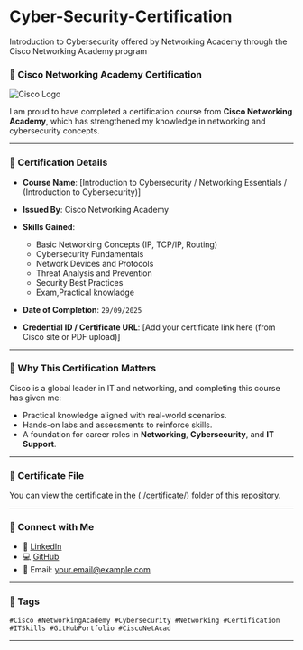 # Cyber-Security-Certification
Introduction to Cybersecurity offered by Networking Academy through the Cisco Networking Academy program

### 🏅 Cisco Networking Academy Certification

![Cisco Logo](https://upload.wikimedia.org/wikipedia/commons/8/8b/Cisco_logo_blue_2016.svg)

I am proud to have completed a certification course from **Cisco Networking Academy**, which has strengthened my knowledge in networking and cybersecurity concepts.

---

### 📜 Certification Details

* **Course Name**: \[Introduction to Cybersecurity / Networking Essentials / (Introduction to Cybersecurity)]

* **Issued By**: Cisco Networking Academy

* **Skills Gained**:

  * Basic Networking Concepts (IP, TCP/IP, Routing)
  * Cybersecurity Fundamentals
  * Network Devices and Protocols
  * Threat Analysis and Prevention
  * Security Best Practices
  * Exam,Practical knowladge

* **Date of Completion**: `29/09/2025`

* **Credential ID / Certificate URL**: \[Add your certificate link here (from Cisco site or PDF upload)]

---

### 📌 Why This Certification Matters

Cisco is a global leader in IT and networking, and completing this course has given me:

* Practical knowledge aligned with real-world scenarios.
* Hands-on labs and assessments to reinforce skills.
* A foundation for career roles in **Networking**, **Cybersecurity**, and **IT Support**.

---

### 📂 Certificate File

You can view the certificate in the [(./certificate/](https://github.com/pandeyshrushty/Cyber-Security-Certification)) folder of this repository.

---

### 🔗 Connect with Me

* 💼 [LinkedIn](https://www.linkedin.com/in/shrushty-pandey-15060431b/)
* 💻 [GitHub](https://github.com/pandeyshrushty)
* 📧 Email: [your.email@example.com](pandeyshrushty2004@gmail.com)

---

### 📌 Tags

`#Cisco #NetworkingAcademy #Cybersecurity #Networking #Certification #ITSkills #GitHubPortfolio #CiscoNetAcad`

---
